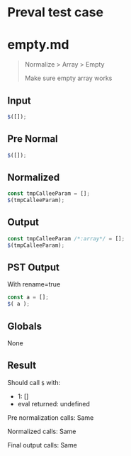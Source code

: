 # Preval test case

# empty.md

> Normalize > Array > Empty
>
> Make sure empty array works

## Input

`````js filename=intro
$([]);
`````

## Pre Normal


`````js filename=intro
$([]);
`````

## Normalized


`````js filename=intro
const tmpCalleeParam = [];
$(tmpCalleeParam);
`````

## Output


`````js filename=intro
const tmpCalleeParam /*:array*/ = [];
$(tmpCalleeParam);
`````

## PST Output

With rename=true

`````js filename=intro
const a = [];
$( a );
`````

## Globals

None

## Result

Should call `$` with:
 - 1: []
 - eval returned: undefined

Pre normalization calls: Same

Normalized calls: Same

Final output calls: Same
